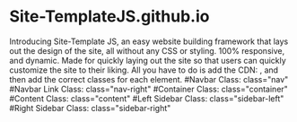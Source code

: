 # Site-TemplateJS.github.io
Introducing Site-Template JS, an easy website building framework that lays out the design of the site, all without any CSS or styling. 100% responsive, and dynamic. Made for quickly laying out the site so that users can quickly customize the site to their liking.
All you have to do is add the CDN: <script src="https://site-templatejs.github.io/site-templatejs.min.js"></script>, and then add the correct classes for each element.
#Navbar Class: 
class="nav"
#Navbar Link Class:
class="nav-right"
#Container Class:
class="container"
#Content Class:
class="content"
#Left Sidebar Class:
class="sidebar-left"
#Right Sidebar Class:
class="sidebar-right"
